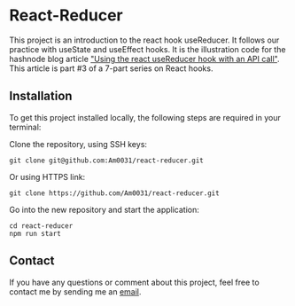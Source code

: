 # React-Reducer

This project is an introduction to the react hook useReducer. It follows our practice with useState and useEffect hooks.
It is the illustration code for the hashnode blog article ["Using the react useReducer hook with an API call"](). This article is part #3 of a 7-part series on React hooks.

## Installation

To get this project installed locally, the following steps are required in your terminal:

Clone the repository, using SSH keys:

```
git clone git@github.com:Am0031/react-reducer.git
```

Or using HTTPS link:

```
git clone https://github.com/Am0031/react-reducer.git
```

Go into the new repository and start the application:

```
cd react-reducer
npm run start
```

## Contact

If you have any questions or comment about this project, feel free to contact me by sending me an [email](mailto:amelie.pira@gmail.com).
